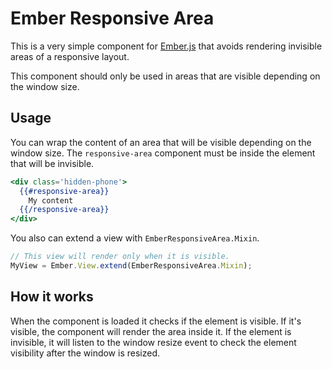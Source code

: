# Ember Responsive Area

This is a very simple component for [Ember.js](http://emberjs.com/) that avoids rendering invisible areas of a responsive layout.

This component should only be used in areas that are visible depending on the window size.

## Usage

You can wrap the content of an area that will be visible depending on the window size. The `responsive-area` component must be inside the element that will be invisible.

```handlebars
<div class='hidden-phone'>
  {{#responsive-area}}
    My content
  {{/responsive-area}}
</div>
```

You also can extend a view with `EmberResponsiveArea.Mixin`.

```javascript
// This view will render only when it is visible.
MyView = Ember.View.extend(EmberResponsiveArea.Mixin);
```

## How it works

When the component is loaded it checks if the element is visible. If it's visible, the component will render the area inside it. If the element is invisible, it will listen to the window resize event to check the element visibility after the window is resized.

